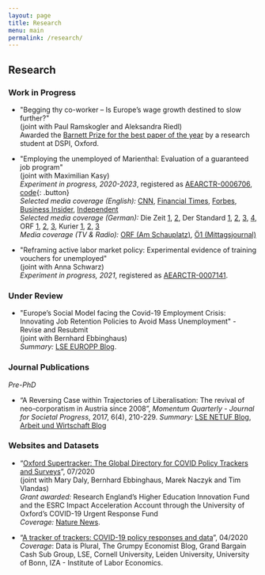 ```yaml
---
layout: page
title: Research
menu: main
permalink: /research/
---
```


## Research
### Work in Progress

- "Begging thy co-worker – Is Europe’s wage growth destined to slow further?" \
(joint with Paul Ramskogler and Aleksandra Riedl) \
Awarded the [Barnett Prize for the best paper of the year](https://www.spi.ox.ac.uk/article/barnett-prize-winners-2021) by a research student at DSPI, Oxford.

- "Employing the unemployed of Marienthal: Evaluation of a guaranteed job program" \
(joint with Maximilian Kasy) \
*Experiment in progress, 2020-2023*, registered as [AEARCTR-0006706](https://doi.org/10.1257/rct.6706-1.1), [code](https://github.com/maxkasy/Marienthal){: .button} \
*Selected media coverage (English):* [CNN](https://www.cnn.com/2020/11/23/economy/universal-basic-income-europe-pandemic/index.html), [Financial Times](https://app.ft.com/content/1c2fe25a-c3fe-4a39-bbbe-7a32cc5d5e70), [Forbes](https://www.forbes.com/sites/rebeccahenderson/2021/06/30/the-new-world-of-work-needs-a-new-social-contract/?sh=4004fe00213f), [Business Insider](https://www.businessinsider.com/austria-worlds-first-universal-jobs-guarantee-experiment-2020-11), [Independent](https://www.independent.co.uk/news/uk/politics/unconditional-job-guarantee-trial-austria-marienthal-oxford-universal-basic-income-b1451788.html) \
*Selected media coverage (German):* Die Zeit [1](https://www.zeit.de/2021/33/jobgarantie-langzeitarbeitslose-experiment-gramatneusiedl-oesterreich-arbeitslosigkeit), [2](https://www.zeit.de/2021/13/wirtschaft-corona-krise-investition-arbeitslosigkeit-markus-marterbauer), Der Standard [1](https://www.derstandard.at/story/2000121172201/ein-garantierter-job-fuer-alle-arbeitslose-ams-testet-in-marienthal), [2](https://www.derstandard.at/story/2000124636466/studentische-forschung-ohne-feldversuche), [3](https://www.derstandard.at/story/2000127731123/die-menschen-hinter-der-statistik-fuenf-langzeitarbeitslose-erzaehlen), [4](https://www.derstandard.at/story/2000128020801/keine-arbeitslosen-im-marienthal-am-schauplatz-im-orf-am-donnerstag?ref=rec), ORF [1](https://noe.orf.at/stories/3072721/), [2](https://noe.orf.at/stories/3091746/), [3](https://science.orf.at/stories/3206278/), Kurier [1](https://kurier.at/chronik/niederoesterreich/die-langzeitarbeitslosen-von-marienthal-ams-startet-modellprojekt/401072784), [2](https://kurier.at/chronik/niederoesterreich/jobgarantie-in-noe-die-neue-arbeit-in-marienthal/401127678), [3](https://kurier.at/wirtschaft/die-arbeitenden-von-marienthal/401367287) \
*Media coverage (TV & Radio):* [ORF (Am Schauplatz)](https://tv.orf.at/program/orf2/amschaupla136.html), [Ö1 (Mittagsjournal)](https://oe1.orf.at/player/20210720/645358/1626776169000) 

- "Reframing active labor market policy: Experimental evidence of training vouchers for unemployed" \
(joint with Anna Schwarz) \
*Experiment in progress, 2021*, registered as [AEARCTR-0007141](https://doi.org/10.1257/rct.7141-1.3).

### Under Review

- "Europe’s Social Model facing the Covid-19 Employment Crisis: Innovating Job Retention Policies to Avoid Mass Unemployment" - Revise and Resubmit \
(joint with Bernhard Ebbinghaus) \
*Summary:* [LSE EUROPP Blog](https://blogs.lse.ac.uk/europpblog/2021/06/01/labour-hoarding-during-the-pandemic-assessing-the-impact-of-job-retention-schemes-in-europe/).

### Journal Publications

*Pre-PhD* 
- “A Reversing Case within Trajectories of Liberalisation: The revival of neo-corporatism in Austria since 2008”, *Momentum Quarterly - Journal for Societal Progress*, 2017, 6(4), 210-229.
*Summary:* [LSE NETUF Blog](http://blogs.lse.ac.uk/netuf/2018/01/02/has-austrias-decade-long-revival-of-neo-corporatism-come-to-an-end/?subscribe=success#blog_subscription-2), [Arbeit und Wirtschaft Blog](https://www.awblog.at/ist-oesterreichs-revival-der-sozialpartner-nach-einem-jahrzehnt-am-ende/)

### Websites and Datasets

- “[Oxford Supertracker: The Global Directory for COVID Policy Trackers and Surveys](https://supertracker.spi.ox.ac.uk/)”, 07/2020 \
(joint with Mary Daly, Bernhard Ebbinghaus, Marek Naczyk and Tim Vlandas) \
*Grant awarded:* Research England’s Higher Education Innovation Fund and the ESRC Impact Acceleration Account through the University of Oxford’s COVID-19 Urgent Response Fund \
*Coverage:* [Nature News](https://www.nature.com/articles/d41586-021-00590-2). 

- “[A tracker of trackers: COVID-19 policy responses and data](https://lukaslehner.github.io/covid19policytrackers/)”, 04/2020 \
*Coverage*: Data is Plural, The Grumpy Economist Blog, Grand Bargain Cash Sub Group, LSE, Cornell University, Leiden University, University of Bonn, IZA - Institute of Labor Economics.

